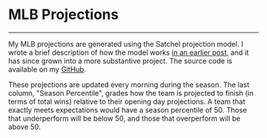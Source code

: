 # MLB Projections

---

My MLB projections are generated using the Satchel projection model. I wrote a brief description of how the model works [in an earlier post](https://andersonfrailey.github.io/blog/Building-an-MLB-Prediction-Model-in-an-Evening.html), and it has since grown into a more substantive project. The source code is available on my [GitHub](https://github.com/andersonfrailey/satchel/tree/main).

These projections are updated every morning during the season. The last column, "Season Percentile", grades how the team is projected to finish (in terms of total wins) relative to their opening day projections. A team that exactly meets expectations would have a season percentile of 50. Those that underperform will be below 50, and those that overperform will be above 50.
